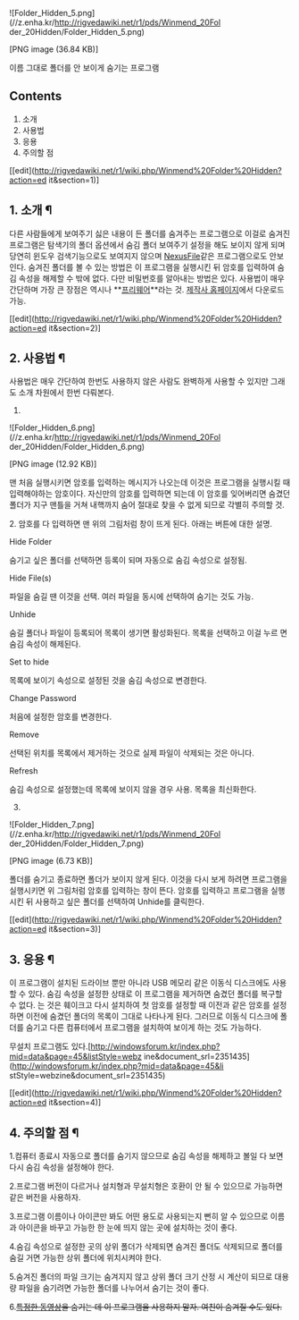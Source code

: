 ![Folder_Hidden_5.png](//z.enha.kr/http://rigvedawiki.net/r1/pds/Winmend_20Fol
der_20Hidden/Folder_Hidden_5.png)

[PNG image (36.84 KB)]

  
이름 그대로 폴더를 안 보이게 숨기는 프로그램

## Contents

    

1. 소개 
2. 사용법 
3. 응용 
4. 주의할 점 

[[edit](http://rigvedawiki.net/r1/wiki.php/Winmend%20Folder%20Hidden?action=ed
it&section=1)]

## 1. 소개 ¶

다른 사람들에게 보여주기 싫은 내용이 든 폴더를 숨겨주는 프로그램으로 이걸로 숨겨진 프로그램은 탐색기의 폴더 옵션에서 숨김 폴더 보여주기
설정을 해도 보이지 않게 되며 당연히 윈도우 검색기능으로도 보여지지 않으며 [NexusFile](NexusFile.md)같은
프로그램으로도 안보인다. 숨겨진 폴더를 볼 수 있는 방법은 이 프로그램을 실행시킨 뒤 암호를 입력하여 숨김 속성을 해제할 수 밖에 없다.
다만 비밀번호를 알아내는 방법은 있다. 사용법이 매우 간단하며 가장 큰 장점은 역시나
**[프리웨어](%ED%94%84%EB%A6%AC%EC%9B%A8%EC%96%B4.md)**라는 것. [제작사
홈페이지](http://www.winmend.com/)에서 다운로드 가능.

  

[[edit](http://rigvedawiki.net/r1/wiki.php/Winmend%20Folder%20Hidden?action=ed
it&section=2)]

## 2. 사용법 ¶

사용법은 매우 간단하여 한번도 사용하지 않은 사람도 완벽하게 사용할 수 있지만 그래도 소개 차원에서 한번 다뤄본다.

  

1.  

![Folder_Hidden_6.png](//z.enha.kr/http://rigvedawiki.net/r1/pds/Winmend_20Fol
der_20Hidden/Folder_Hidden_6.png)

[PNG image (12.92 KB)]

  
맨 처음 실행시키면 암호를 입력하는 메시지가 나오는데 이것은 프로그램을 실행시킬 때 입력해야하는 암호이다. 자신만의 암호를 입력하면 되는데
이 암호를 잊어버리면 숨겼던 폴더가 지구 맨틀을 거쳐 내핵까지 숨어 절대로 찾을 수 없게 되므로 각별히 주의할 것.

  

2\. 암호를 다 입력하면 맨 위의 그림처럼 창이 뜨게 된다. 아래는 버튼에 대한 설명.

  

Hide Folder  

숨기고 싶은 폴더를 선택하면 등록이 되며 자동으로 숨김 속성으로 설정됨.

  
Hide File(s)  

파일을 숨길 땐 이것을 선택. 여러 파일을 동시에 선택하여 숨기는 것도 가능.  

Unhide  

숨길 폴더나 파일이 등록되어 목록이 생기면 활성화된다. 목록을 선택하고 이걸 누르 면 숨김 속성이 해제된다.  

Set to hide  

목록에 보이기 속성으로 설정된 것을 숨김 속성으로 변경한다.  

Change Password  

처음에 설정한 암호를 변경한다.  

Remove  

선택된 위치를 목록에서 제거하는 것으로 실제 파일이 삭제되는 것은 아니다.  

Refresh  

숨김 속성으로 설정했는데 목록에 보이지 않을 경우 사용. 목록을 최신화한다.  

3.  

![Folder_Hidden_7.png](//z.enha.kr/http://rigvedawiki.net/r1/pds/Winmend_20Fol
der_20Hidden/Folder_Hidden_7.png)

[PNG image (6.73 KB)]

  
폴더를 숨기고 종료하면 폴더가 보이지 않게 된다. 이것을 다시 보게 하려면 프로그램을 실행시키면 위 그림처럼 암호를 입력하는 창이 뜬다.
암호를 입력하고 프로그램을 실행시킨 뒤 사용하고 싶은 폴더를 선택하여 Unhide를 클릭한다.

  

[[edit](http://rigvedawiki.net/r1/wiki.php/Winmend%20Folder%20Hidden?action=ed
it&section=3)]

## 3. 응용 ¶

이 프로그램이 설치된 드라이브 뿐만 아니라 USB 메모리 같은 이동식 디스크에도 사용할 수 있다. 숨김 속성을 설정한 상태로 이 프로그램을
제거하면 숨겼던 폴더를 복구할 수 없다. 는 것은 훼이크고 다시 설치하여 첫 암호를 설정할 때 이전과 같은 암호를 설정하면 이전에 숨겼던
폴더의 목록이 그대로 나타나게 된다. 그러므로 이동식 디스크에 폴더를 숨기고 다른 컴퓨터에서 프로그램을 설치하여 보이게 하는 것도 가능하다.

  

무설치 프로그램도 있다.[http://windowsforum.kr/index.php?mid=data&page=45&listStyle=webz
ine&document_srl=2351435](http://windowsforum.kr/index.php?mid=data&page=45&li
stStyle=webzine&document_srl=2351435)

  

[[edit](http://rigvedawiki.net/r1/wiki.php/Winmend%20Folder%20Hidden?action=ed
it&section=4)]

## 4. 주의할 점 ¶

1.컴퓨터 종료시 자동으로 폴더를 숨기지 않으므로 숨김 속성을 해제하고 볼일 다 보면 다시 숨김 속성을 설정해야 한다.

  

2.프로그램 버전이 다르거나 설치형과 무설치형은 호환이 안 될 수 있으므로 가능하면 같은 버전을 사용하자.

  

3.프로그램 이름이나 아이콘만 봐도 어떤 용도로 사용되는지 뻔히 알 수 있으므로 이름과 아이콘을 바꾸고 가능한 한 눈에 띄지 않는 곳에
설치하는 것이 좋다.

  

4.숨김 속성으로 설정한 곳의 상위 폴더가 삭제되면 숨겨진 폴더도 삭제되므로 폴더를 숨길 거면 가능한 상위 폴더에 위치시켜야 한다.

  

5.숨겨진 폴더의 파일 크기는 숨겨지지 않고 상위 폴더 크기 산정 시 계산이 되므로 대용량 파일을 숨기려면 가능한 폴더를 나누어서 숨기는
것이 좋다.

  

6.<del>[특정한 동영상](%EC%95%BC%EB%8F%99.md)을 숨기는 데 이 프로그램을 사용하지 말자. 여친이 숨겨질 수도
있다.</del>

